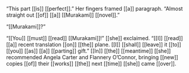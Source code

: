 “This part [[is]] [[perfect]].” Her fingers framed [[a]] paragraph. “Almost straight out [[of]] [[a]] [[Murakami]] [[novel]].”

“[[Murakami]]?”

“[[You]] [[must]] [[read]] [[Murakami]]!” [[she]] exclaimed. “[[I]] [[read]] [[a]] recent translation [[on]] [[the]] plane. [[I]] [[shall]] [[leave]] it [[to]] [[you]] [[as]] [[a]] [[parting]] gift.” [[In]] [[the]] [[meantime]] [[she]] recommended Angela Carter and Flannery O’Connor, bringing [[new]] copies [[of]] their [[works]] [[the]] next [[time]] [[she]] came [[over]].